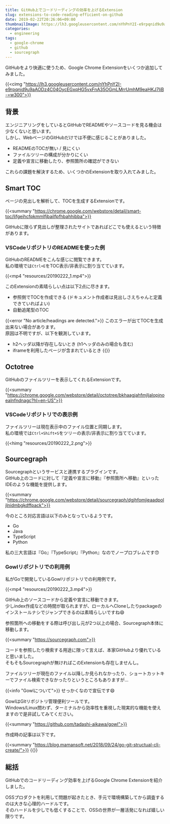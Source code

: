```yaml
---
title: GitHub上でコードリーディングの効率を上げるExtension
slug: extensions-to-code-reading-efficient-on-github
date: 2019-02-22T20:26:06+09:00
thumbnailImage: https://lh3.googleusercontent.com/nYhPnY2I-e9rpqnid9u9aAODz4C04OycEGxqHG5vxFnA35OGmLMrrUmhM9eaHKJ7liB-=w300
categories:
  - engineering
tags:
  - google-chrome
  - github
  - sourcegraph
---
```


GitHubをより快適に使うため、Google Chrome Extensionをいくつか追加してみました。

<!--more-->

{{<cimg "https://lh3.googleusercontent.com/nYhPnY2I-e9rpqnid9u9aAODz4C04OycEGxqHG5vxFnA35OGmLMrrUmhM9eaHKJ7liB-=w300">}}

<!--toc-->


背景
----

エンジニアリングをしているとGitHubでREADMEやソースコードを見る機会は少なくないと思います。  
しかし、WebページのGitHubだけでは不便に感じることがありました。

* READMEのTOCが無い / 見にくい
* ファイルツリーの構成が分かりにくい
* 定義や宣言に移動したり、参照箇所の確認ができない

これらの課題を解決するため、いくつかのExtensionを取り入れてみました。


Smart TOC
---------

ページの見出しを解析して、TOCを生成するExtensionです。

{{<summary "https://chrome.google.com/webstore/detail/smart-toc/lifgeihcfpkmmlfjbailfpfhbahhibba">}}

GitHubに限らず見出しが整理されたサイトであればどこでも使えるという特徴があります。


### VSCodeリポジトリのREADMEを使った例

GitHubのREADMEをこんな感じに閲覧できます。  
私の環境では`Ctrl+E`をTOC表示/非表示に割り当てています。

{{<mp4 "resources/20190222_1.mp4">}} 

このExtensionの素晴らしい点は以下2点に尽きます。

* 参照側でTOCを作成できる (ドキュメント作成者は見出しさえちゃんと定義できていればよい)
* 自動追尾型のTOC

{{<error "No article/headings are detected.">}}
このエラーが出てTOCを生成出来ない場合があります。  
原因は不明ですが、以下を観測しています。

* h2ヘッダ以降が存在しないとき (h1ヘッダのみの場合も含む)
* iframeを利用したページが含まれているとき
{{</error>}}


Octotree
--------

GitHubのファイルツリーを表示してくれるExtensionです。

{{<summary "https://chrome.google.com/webstore/detail/octotree/bkhaagjahfmjljalopjnoealnfndnagc?hl=en-US">}}


### VSCodeリポジトリでの表示例

ファイルツリーは現在表示中のファイル位置と同期します。  
私の環境では`Ctrl+Shift+S`をツリーの表示/非表示に割り当てています。

{{<himg "resources/20190222_2.png">}}


Sourcegraph
-----------

Sourcegraphというサービスと連携するプラグインです。  
GitHub上のコードに対して『定義や宣言に移動』『参照箇所へ移動』といったIDEのような機能を提供します。

{{<summary "https://chrome.google.com/webstore/detail/sourcegraph/dgjhfomjieaadpoljlnidmbgkdffpack">}}

今のところ対応言語は以下のみとなっているようです。

* Go
* Java
* TypeScript
* Python

私の三大言語は『Go』『TypeScript』『Python』なのでノープロブレムです😙


### Gowlリポジトリでの利用例

私がGoで開発しているGowlリポジトリでの利用例です。

{{<mp4 "resources/20190222_3.mp4">}} 

GitHub上のソースコードから定義や宣言に移動できます。  
少しindex作成などの時間が取られますが、ローカルへCloneしたりpackageのインストールナシでジャンプできるのは素晴らしいですね😄

参照箇所への移動をする際は呼び出し元が2つ以上の場合、Sourcegraph本体に移動します。

{{<summary "https://sourcegraph.com">}}

コードを参照したり検索する用途に限って言えば、本家GitHubより優れていると思いました。  
そもそもSourcegraphが無ければこのExtensionも存在しませんし。

ファイルツリーが現在のファイル以降しか見られなかったり、ショートカットキーでファイル検索できなかったりというところもありますが...

{{<info "Gowlについて">}}
せっかくなので宣伝です😄

GowlはGitリポジトリ管理便利ツールです。  
Windows/Linux問わず、ターミナルから効率性を重視した現実的な機能を使えますので是非試してみてください。

{{<summary "https://github.com/tadashi-aikawa/gowl">}}

作成時の記事は以下です。

{{<summary "https://blog.mamansoft.net/2018/09/24/go-git-structual-cli-create/">}}
{{</info>}}


総括
----

GitHubでのコードリーディング効率を上げるGoogle Chrome Extensionを紹介しました。

OSSプロダクトを利用して問題が起きたとき、手元で環境構築してから調査するのは大きな心理的ハードルです。  
そのハードルを少しでも低くすることで、OSSの世界が一層活発になれば嬉しい限りです。
